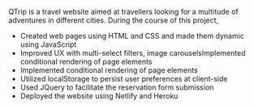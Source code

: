 QTrip is a travel website aimed at travellers looking for a multitude of adventures in different cities. During the course of this project,
* Created web pages using HTML and CSS and made them dynamic using JavaScript
* Improved UX with multi-select filters, image carouselsImplemented conditional rendering of page elements
* Implemented conditional rendering of page elements
* Utilized localStorage to persist user preferences at client-side
* Used JQuery to facilitate the reservation form submission
* Deployed the website using Netlify and Heroku
